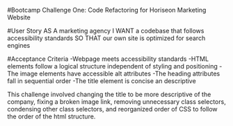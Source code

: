 #Bootcamp Challenge One: Code Refactoring for Horiseon Marketing Website

#User Story
AS A marketing agency
I WANT a codebase that follows accessibility standards
SO THAT our own site is optimized for search engines

#Acceptance Criteria
-Webpage meets accessibility standards
-HTML elements follow a logical structure independent of styling and positioning
-The image elements have accessible alt attributes
-The heading attributes fall in sequential order
-The title element is concise an descriptive

This challenge involved changing the title to be more descriptive of the company, fixing a broken image
link, removing unnecessary class selectors, condensing other class selectors, and reorganized order of CSS
to follow the order of the html structure. 
